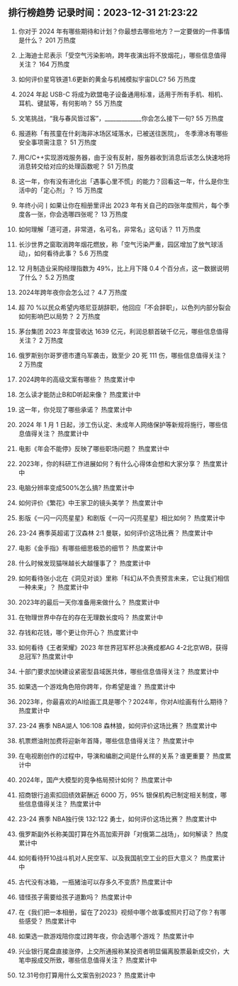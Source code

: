 
## 排行榜趋势 记录时间：2023-12-31 21:23:22
  
  1. 你对于 2024 年有哪些期待和计划？你最想去哪些地方？一定要做的一件事情是什么？ 201 万热度
    
  2. 上海迪士尼表示「受空气污染影响，跨年夜演出将不放烟花」，哪些信息值得关注？ 164 万热度
    
  3. 如何评价星穹铁道1.6更新的黄金与机械模拟宇宙DLC? 56 万热度
    
  4. 2024 年起 USB-C 将成为欧盟电子设备通用标准，适用于所有手机、相机、耳机、键鼠等，有何影响？ 55 万热度
    
  5. 文笔挑战，“我与春风皆过客”，_____________你会怎么接下一句? 55 万热度
    
  6. 报道称「有孩童在什刹海非冰场区域落水，已被送往医院」， 冬季滑冰有哪些安全事项需注意？ 51 万热度
    
  7. 用C/C++实现游戏服务器，由于没有反射，服务器收到消息后该怎么快速地将消息转交给对应的处理函数呢？ 51 万热度
    
  8. 这一年，你有没有进化出「遇事心里不慌」的能力？回看这一年，什么是你生活中的「定心剂」？ 15 万热度
    
  9. 年终小问丨如果让你在相册里评出 2023 年有关自己的四张年度照片，每个季度各一张，你会选哪四张呢？ 13 万热度
    
  10. 如何理解「道可道，非常道，名可名，非常名」这句话？ 11 万热度
    
  11. 长沙世界之窗取消跨年烟花燃放，称「空气污染严重，园区增加了放气球活动」，如何看待此事？ 5.6 万热度
    
  12. 12 月制造业采购经理指数为 49%，比上月下降 0.4 个百分点，这一数据说明了什么？ 5.2 万热度
    
  13. 2024年跨年夜你会怎么过？ 4.7 万热度
    
  14. 超 70 %以民众希望内塔尼亚胡辞职，他回应「不会辞职」，以色列内部分裂会如何影响巴以局势？ 2 万热度
    
  15. 茅台集团 2023 年度营收达 1639 亿元，利润总额首破千亿元，哪些信息值得关注？ 2 万热度
    
  16. 俄罗斯别尔哥罗德市遭乌军袭击，致至少 20 死 111 伤，哪些信息值得关注？ 2 万热度
    
  17. 2024跨年的高级文案有哪些？ 热度累计中
    
  18. 怎么读才能防止B和D听起来像？ 热度累计中
    
  19. 这一年，你兑现了哪些承诺？ 热度累计中
    
  20. 2024 年 1 月 1 日起，涉工伤认定、未成年人网络保护等新规将施行，哪些信息值得关注？ 热度累计中
    
  21. 电影《年会不能停》反映了哪些职场问题？ 热度累计中
    
  22. 2023年，你的科研工作进展如何？有什么心得体会想和大家分享？ 热度累计中
    
  23. 电脑分辨率变成500%怎么搞? 热度累计中
    
  24. 如何评价《繁花》中王家卫的镜头美学？ 热度累计中
    
  25. 影版《一闪一闪亮星星》和剧版《一闪一闪亮星星》相比如何？ 热度累计中
    
  26. 23-24 赛季英超诺丁汉森林 2:1 曼联，如何评价这场比赛？ 热度累计中
    
  27. 电影《金手指》有哪些细思极恐的细节？ 热度累计中
    
  28. 什么时候发现猫咪越长大越懂事了？ 热度累计中
    
  29. 如何看待张小北在《洞见对谈》里称「科幻从不负责预言未来，它让我们相信一种未来」？ 热度累计中
    
  30. 2023年的最后一天你准备用来做什么？ 热度累计中
    
  31. 在物理世界中存在的存在无理数长度吗？ 热度累计中
    
  32. 存钱和花钱，哪个更让你开心？ 热度累计中
    
  33. 如何看待《王者荣耀》2023 年世界冠军杯总决赛成都AG 4-2北京WB，获得总冠军? 热度累计中
    
  34. 十部门要求加快建设紧密型县域医共体，哪些信息值得关注？ 热度累计中
    
  35. 如果选一个游戏角色陪你跨年，你希望是谁？ 热度累计中
    
  36. 2023年，你最喜欢的AI绘画工具是哪个？2024年，你对AI绘画有什么期待？ 热度累计中
    
  37. 23-24 赛季 NBA湖人 106:108 森林狼，如何评价这场比赛？ 热度累计中
    
  38. 机票燃油附加费将迎新年首降，哪些信息值得关注？ 热度累计中
    
  39. 在电视剧创作的过程中，导演和编剧之间是什么样的关系？谁更重要？ 热度累计中
    
  40. 2024年，国产大模型的竞争格局预计如何？ 热度累计中
    
  41. 招商银行追索扣回绩效薪酬近 6000 万，95% 银保机构已制定相关制度，哪些信息值得关注？ 热度累计中
    
  42. 23-24 赛季 NBA独行侠 132:122 勇士，如何评价这场比赛？ 热度累计中
    
  43. 俄罗斯副外长称美国打算在外高加索开辟「对俄第二战场」，如何解读？ 热度累计中
    
  44. 如何看待歼10战斗机对人民空军、以及我国航空工业的巨大意义？ 热度累计中
    
  45. 古代没有冰箱，一瓶猪油可以存多久不变质? 热度累计中
    
  46. 错怪孩子需要给孩子道歉吗？ 热度累计中
    
  47. 在《我们把一本相册，留在了2023》视频中哪个故事或照片打动了你？有哪些感受？ 热度累计中
    
  48. 如果选一款游戏陪你度过跨年夜，你会选哪个游戏？ 热度累计中
    
  49. 兴业银行尾盘直接涨停，上交所通报称某投资者明显偏离股票最新成交价，大笔申报成交所致，哪些信息值得关注？ 热度累计中
    
  50. 12.31号你打算用什么文案告别2023？ 热度累计中
    